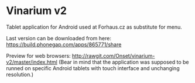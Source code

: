 Vinarium v2
===========

Tablet application for Android used at Forhaus.cz as substitute for menu.

Last version can be downloaded from here: https://build.phonegap.com/apps/865771/share

Preview for web browsers: http://rawgit.com/Onset/vinarium-v2/master/index.html (Bear in mind that the application was supposed to be runned on specific Android tablets with touch interface and unchanging resolution.)


